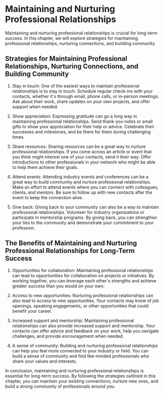 Maintaining and Nurturing Professional Relationships
===============================================================

Maintaining and nurturing professional relationships is crucial for long-term success. In this chapter, we will explore strategies for maintaining professional relationships, nurturing connections, and building community.

Strategies for Maintaining Professional Relationships, Nurturing Connections, and Building Community
----------------------------------------------------------------------------------------------------

1. Stay in touch: One of the easiest ways to maintain professional relationships is to stay in touch. Schedule regular check-ins with your contacts, whether it's through email, phone calls, or in-person meetings. Ask about their work, share updates on your own projects, and offer support when needed.

2. Show appreciation: Expressing gratitude can go a long way in maintaining professional relationships. Send thank-you notes or small gifts to show your appreciation for their help or advice. Celebrate their successes and milestones, and be there for them during challenging times.

3. Share resources: Sharing resources can be a great way to nurture professional relationships. If you come across an article or event that you think might interest one of your contacts, send it their way. Offer introductions to other professionals in your network who might be able to help them achieve their goals.

4. Attend events: Attending industry events and conferences can be a great way to build community and nurture professional relationships. Make an effort to attend events where you can connect with colleagues, clients, and mentors. Be sure to follow up with new contacts after the event to keep the connection alive.

5. Give back: Giving back to your community can also be a way to maintain professional relationships. Volunteer for industry organizations or participate in mentorship programs. By giving back, you can strengthen your ties to the community and demonstrate your commitment to your profession.

The Benefits of Maintaining and Nurturing Professional Relationships for Long-Term Success
------------------------------------------------------------------------------------------

1. Opportunities for collaboration: Maintaining professional relationships can lead to opportunities for collaboration on projects or initiatives. By working together, you can leverage each other's strengths and achieve greater success than you would on your own.

2. Access to new opportunities: Nurturing professional relationships can also lead to access to new opportunities. Your contacts may know of job openings, speaking engagements, or other opportunities that could benefit your career.

3. Increased support and mentorship: Maintaining professional relationships can also provide increased support and mentorship. Your contacts can offer advice and feedback on your work, help you navigate challenges, and provide encouragement when needed.

4. A sense of community: Building and nurturing professional relationships can help you feel more connected to your industry or field. You can build a sense of community and find like-minded professionals who share your values and interests.

In conclusion, maintaining and nurturing professional relationships is essential for long-term success. By following the strategies outlined in this chapter, you can maintain your existing connections, nurture new ones, and build a strong community of professionals around you.
